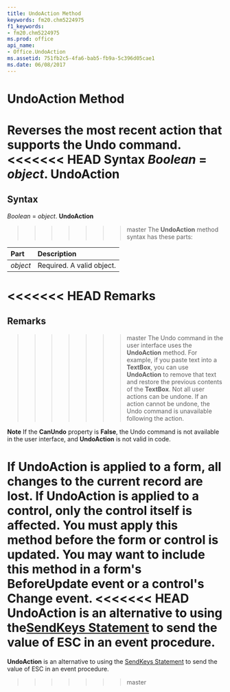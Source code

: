 ```yaml
---
title: UndoAction Method
keywords: fm20.chm5224975
f1_keywords:
- fm20.chm5224975
ms.prod: office
api_name:
- Office.UndoAction
ms.assetid: 751fb2c5-4fa6-bab5-fb9a-5c396d05cae1
ms.date: 06/08/2017
---
```



# UndoAction Method



Reverses the most recent action that supports the Undo command.
<<<<<<< HEAD
 **Syntax**
 _Boolean_ = _object_. **UndoAction**
=======

## Syntax

_Boolean_ = _object_. **UndoAction**
>>>>>>> master
The  **UndoAction** method syntax has these parts:


|**Part**|**Description**|
|:-----|:-----|
| _object_|Required. A valid object.|

<<<<<<< HEAD
 **Remarks**
=======
## Remarks

>>>>>>> master
The Undo command in the user interface uses the  **UndoAction** method. For example, if you paste text into a **TextBox**, you can use **UndoAction** to remove that text and restore the previous contents of the **TextBox**.
Not all user actions can be undone. If an action cannot be undone, the Undo command is unavailable following the action.

 **Note**  If the  **CanUndo** property is **False**, the Undo command is not available in the user interface, and **UndoAction** is not valid in code.

If  **UndoAction** is applied to a form, all changes to the current record are lost. If **UndoAction** is applied to a control, only the control itself is affected.
You must apply this method before the form or control is updated. You may want to include this method in a form's BeforeUpdate event or a control's Change event.
<<<<<<< HEAD
 **UndoAction** is an alternative to using the[SendKeys Statement](../../Glossary/vbe-glossary.md) to send the value of ESC in an event procedure.
=======
 **UndoAction** is an alternative to using the [SendKeys Statement](./sendkeys-statement.md) to send the value of ESC in an event procedure.
>>>>>>> master

